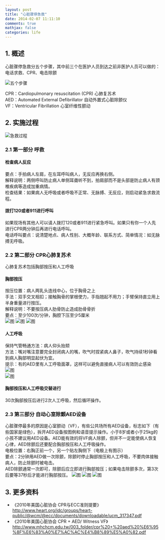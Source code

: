 ```yaml
---
layout: post
title: "心脏骤停急救"
date: 2014-02-07 11:11:10
comments: true
mathjax: false
categories: life
---
```


## 1. 概述
心脏骤停急救分五个步骤，其中前三个在医护人员到达之前非医护人员可以做的：电话求救、CPR、电击除颤

![五个步骤](http://crashingpatient.com/wp-content/images/acls/new%20chain.jpg "心脏骤停急救五个步骤")

CPR：Cardiopulmonary resuscitation (CPR) 心肺复苏术  
AED：Automated External Defibrillator 自动外置式心脏除颤仪  
VF：Ventricular Fibrillation 心室纤维性颤动

<!--more-->

## 2. 实施过程
![急救过程](http://www.surefirecpr.com/wp-content/uploads/2011/01/Los-Angeles-BLS-CPR-Algorhtym.jpeg "急救过程")

### 2.1 第一部分 呼救

#### 检查病人反应
要点：手拍病人左肩，在左耳呼叫病人，无反应再换右侧。  
解释说明：两侧呼叫防止病人单侧耳聋听不到，拍肩部而不是头部是防止病人有颈椎疾病等造成加重病情。  
检查结果：如果病人无呼吸或者呼吸不正常、无脉搏、无反应，则启动紧急求救流程。  

#### 拨打120或者911进行呼叫
如果现场有其他人可以请人拨打120或者911进行紧急呼叫。如果只有你一个人先进行CPR两分钟后再进行电话呼叫。  
电话呼叫要点：说清楚地点、病人性别、大概年龄、联系方式、简单情况：如无脉搏无呼吸。  

### 2.2 第二部分 CPR心肺复苏术
心肺复苏术包括胸部按压和人工呼吸

#### 胸部按压
按压位置：病人两乳头连线中心，位于胸骨之上  
手法：双手交叉相扣；接触胸骨的掌根使力，手指翘起不用力；手臂保持直立用上半身重量进行按压。  
解释说明：不要按压病人肋骨防止造成肋骨骨折  
要点：至少100次/分钟，胸腔下压至少5厘米  
![图](http://xixitalkgithubio.qiniudn.com/cpr1.jpg "按压位置")
![图](http://xixitalkgithubio.qiniudn.com/cpr2.jpg "按压手法")
![图](http://xixitalkgithubio.qiniudn.com/cpr3.jpg "按压姿势")

#### 人工呼吸
保持气管畅通方法：病人仰头抬颏  
方法：嘴对嘴注意要完全封闭病人的嘴，吹气时捏紧病人鼻子，吹气持续1秒钟看到病人胸部明显起伏为宜。  
提示：有的AED里有人工呼吸面罩，这样可以避免直接病人可以有效防止感染  
![图](http://xixitalkgithubio.qiniudn.com/cpr4.jpg "仰头抬颌")  
![图](http://fe867b.medialib.glogster.com/media/c0/c002518e7e45d01352966fe823e718310a9d9c4efc685e47f726d8d169617fca/cpr-steps-picture.gif  "人工呼吸")

#### 胸部按压和人工呼吸交替进行
30次胸部按压后进行2次人工呼吸，然后循环操作。

### 2.3 第三部分 自动心室除颤AED设备
心脏骤停最多的原因是心室颤动（VF），有些公共场所有AED设备，标志如下（有些国家是绿色），拆开AED设备按图例和语音提示操作。小于8岁或者小于25kg的小孩不建议用AED设备。AED能有效的将VF病人除颤，但并不一定能使病人恢复心律，AED除颤后还要配合胸部按压和人工呼吸操作。  
电极位置：右胸正前一个，另一个贴左胸侧下（电极上有图示）  
要点：2分钟用AED做一次除颤，除颤时停止胸部按压和人工呼吸，不要肉体接触病人，防止除颤时被电击。  
AED除颤通常一次即可，除颤后应立即进行胸部按压；如果电击除颤多次，第3次后要等37秒后才能进行胸部按压。
![图](http://cedarhome.org/wp-content/uploads/2012/04/aed.jpg "AED标志")
![图](http://www.aedstoday.com/assets/images/DefibTech_Lifeline_AED_1.jpg "AED设备")
![图](http://xixitalkgithubio.qiniudn.com/cpr5.jpg "电极位置")

## 3. 更多资料

* 《2010年美国心脏协会 CPR与ECC准则提要》 <http://www.heart.org/idc/groups/heart-public/@wcm/@ecc/documents/downloadable/ucm_317347.pdf>  
* 《2010年美国心脏协会 CPR + AED/ Witness VF》<http://www.mhchcm.edu.tw/003_folder/cpr%20+%20aed%20%E6%95%8F%E6%83%A0%E7%AC%AC%E4%B8%89%E5%A0%82.pdf>
